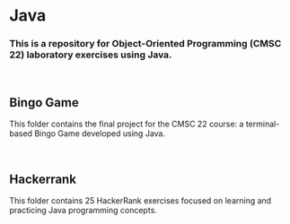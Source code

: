 # Java

### This is a repository for Object-Oriented Programming (CMSC 22) laboratory exercises using Java.

<br>

## Bingo Game
This folder contains the final project for the CMSC 22 course: a terminal-based Bingo Game developed using Java.

<br>

## Hackerrank
This folder contains 25 HackerRank exercises focused on learning and practicing Java programming concepts.
